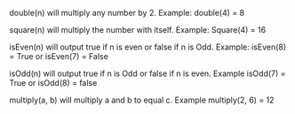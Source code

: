 double(n) will multiply any number by 2. Example: double(4) = 8

square(n) will multiply the number with itself. Example: Square(4) = 16

isEven(n) will output true if n is even or false if n is Odd. Example: isEven(8) = True or isEven(7) = False

isOdd(n) will output true if n is Odd or false if n is even. Example isOdd(7) = True or isOdd(8) = false

multiply(a, b) will multiply a and b to equal c. Example multiply(2, 6) = 12







